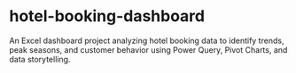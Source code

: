 # hotel-booking-dashboard
An Excel dashboard project analyzing hotel booking data to identify trends, peak seasons, and customer behavior using Power Query, Pivot Charts, and data storytelling.
